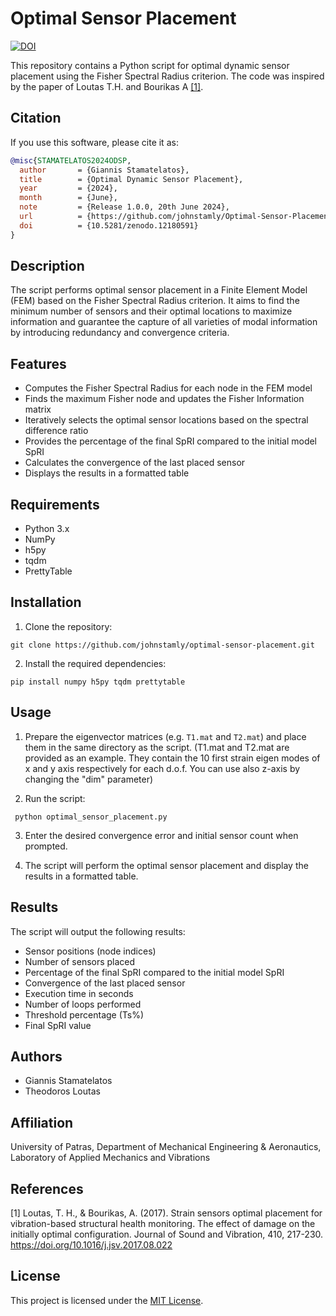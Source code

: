 # Optimal Sensor Placement


[![DOI](https://zenodo.org/badge/DOI/10.5281/zenodo.12180851.svg)](https://doi.org/10.5281/zenodo.12180851)



This repository contains a Python script for optimal dynamic sensor placement using the Fisher Spectral Radius criterion. The code was inspired by the paper of Loutas T.H. and Bourikas A [[1]](#1).

## Citation

If you use this software, please cite it as:

```bibtex
@misc{STAMATELATOS2024ODSP,
  author       = {Giannis Stamatelatos},
  title        = {Optimal Dynamic Sensor Placement},
  year         = {2024},
  month        = {June},
  note         = {Release 1.0.0, 20th June 2024},
  url          = {https://github.com/johnstamly/Optimal-Sensor-Placement},
  doi          = {10.5281/zenodo.12180591}
}
```


## Description

The script performs optimal sensor placement in a Finite Element Model (FEM) based on the Fisher Spectral Radius criterion. It aims to find the minimum number of sensors and their optimal locations to maximize information and guarantee the capture of all varieties of modal information by introducing redundancy and convergence criteria.

## Features

- Computes the Fisher Spectral Radius for each node in the FEM model
- Finds the maximum Fisher node and updates the Fisher Information matrix
- Iteratively selects the optimal sensor locations based on the spectral difference ratio
- Provides the percentage of the final SpRI compared to the initial model SpRI
- Calculates the convergence of the last placed sensor
- Displays the results in a formatted table

## Requirements

- Python 3.x
- NumPy
- h5py
- tqdm
- PrettyTable

## Installation

1. Clone the repository:
```
git clone https://github.com/johnstamly/optimal-sensor-placement.git
```

2. Install the required dependencies:
```
pip install numpy h5py tqdm prettytable
```

## Usage

1. Prepare the eigenvector matrices (e.g. `T1.mat` and `T2.mat`) and place them in the same directory as the script.
   (T1.mat and T2.mat are provided as an example. They contain the 10 first strain eigen modes of x and y axis respectively for each d.o.f.
   You can use also z-axis by changing the "dim" parameter)
   
3. Run the script:
```
 python optimal_sensor_placement.py
```

3. Enter the desired convergence error and initial sensor count when prompted.

4. The script will perform the optimal sensor placement and display the results in a formatted table.

## Results

The script will output the following results:

- Sensor positions (node indices)
- Number of sensors placed
- Percentage of the final SpRI compared to the initial model SpRI
- Convergence of the last placed sensor
- Execution time in seconds
- Number of loops performed
- Threshold percentage (Ts%)
- Final SpRI value

## Authors

- Giannis Stamatelatos
- Theodoros Loutas

## Affiliation

University of Patras, Department of Mechanical Engineering & Aeronautics,
Laboratory of Applied Mechanics and Vibrations

## References
<a id="1">[1]</a> 
Loutas, T. H., & Bourikas, A. (2017). Strain sensors optimal placement for vibration-based structural health monitoring. The effect of damage on the initially optimal configuration. Journal of Sound and Vibration, 410, 217-230. https://doi.org/10.1016/j.jsv.2017.08.022

## License

This project is licensed under the [MIT License](LICENSE).






